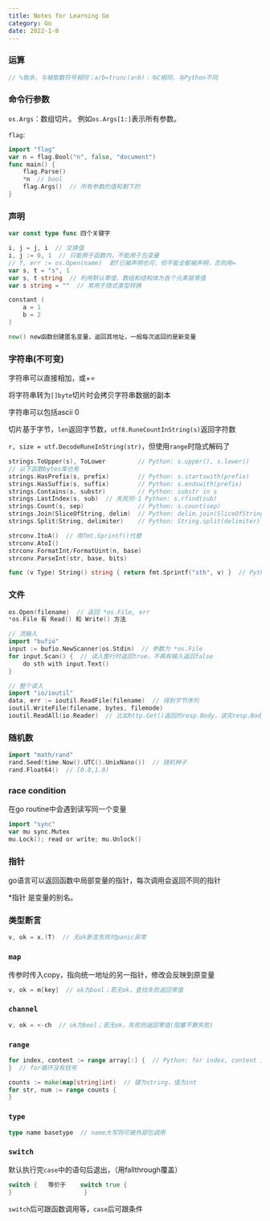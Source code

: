 ```yaml
---
title: Notes for Learning Go
category: Go
date: 2022-1-8
---
```




### 运算

```go
// %取余，与被取数符号相同；a/b=trunc(a÷b)：与C相同，与Python不同
```



### 命令行参数

`os.Args`：数组切片。 例如`os.Args[1:]`表示所有参数。

`flag`:

```go
import "flag"
var n = flag.Bool("n", false, "document")
func main() {
    flag.Parse()
    *n  // bool
    flag.Args()  // 所有参数的值和剩下的
}
```



### 声明

```go
var const type func 四个关键字

i, j = j, i  // 交换值
i, j := 0, 1  // 只能用于函数内，不能用于包变量
// f, err := os.Open(name)  若f已被声明也可，但不能全都被声明，否则用=
var s, t = "s", 1
var s, t string  // 利用默认零值，数组和结构体为各个元素赋零值
var s string = ""  // 常用于隐式类型转换

constant (
	a = 1
    b = 2
)

new() new函数创建匿名变量，返回其地址，一般每次返回的是新变量
```



### 字符串(不可变)

字符串可以直接相加，或+=

将字符串转为`[]byte`切片时会拷贝字符串数据的副本

字符串可以包括ascii 0

切片基于字节，`len`返回字节数，`utf8.RuneCountInString(s)`返回字符数

`r, size = utf.DecodeRuneInString(str)`，但使用`range`时隐式解码了

```go
strings.ToUpper(s), ToLower         // Python: s.upper(), s.lower()
// 以下函数bytes库也有
strings.HasPrefix(s, prefix)        // Python: s.startswith(prefix)
strings.HasSuffix(s, suffix)        // Python: s.endswith(prefix)
strings.Contains(s, substr)         // Python: substr in s
strings.LastIndex(s, sub)  // 失败则-1 Python: s.rfind(sub)
strings.Count(s, sep)               // Python: s.count(sep)
strings.Join(SliceOfString, delim)  // Python: delim.join(SliceOfString)
strings.Split(String, delimiter)    // Python: String.split(delimiter)
```

```go
strconv.ItoA()  // 用fmt.Sprintf()代替
strconv.AtoI()
strconv.FormatInt/FormatUint(n, base)
strconv.ParseInt(str, base, bits)
```





```go
func (v Type) String() string { return fmt.Sprintf("sth", v) }  // Python: __str__
```





### 文件

```go
os.Open(filename)  // 返回 *os.File, err
*os.File 有 Read() 和 Write() 方法

// 流输入
import "bufio"
input := bufio.NewScanner(os.Stdin)  // 参数为 *os.File
for input.Scan() {  // 读入整行时返回true，不再有输入返回false
    do sth with input.Text()
}

// 整个读入
import "io/ioutil"
data, err := ioutil.ReadFile(filename)  // 得到字节序列
ioutil.WriteFile(filename, bytes, filemode)
ioutil.ReadAll(io.Reader)  // 比如http.Get()返回的resp.Body，读完resp.Body.Close()
```



### 随机数

```go
import "math/rand"
rand.Seed(time.Now().UTC().UnixNano())  // 随机种子
rand.Float64()  // [0.0,1.0)
```





### race condition

在go routine中会遇到读写同一个变量

```go
import "sync"
var mu sync.Mutex
mu.Lock(); read or write; mu.Unlock()
```



### 指针

go语言可以返回函数中局部变量的指针，每次调用会返回不同的指针

*指针 是变量的别名。



### 类型断言

```go
v, ok = x.(T)  // 无ok断言失败时panic异常
```







### `map`

传参时传入copy，指向统一地址的另一指针，修改会反映到原变量

```go
v, ok = m[key]  // ok为bool；若无ok，查找失败返回零值
```



### `channel`

```go
v, ok = <-ch  // ok为bool；若无ok，失败则返回零值(阻塞不算失败)
```





### `range` 

```go
for index, content := range array[:] {  // Python: for index, content in enumerate(array):
}  // for循环没有括号

counts := make(map[string]int)  // 键为string，值为int
for str, num := range counts {
}
```



### `type`

```go
type name basetype  // name大写则可被外部包调用
```





### `switch`

默认执行完`case`中的语句后退出，（用fallthrough覆盖）

```go
switch {   等价于    switch true {
}                    }
```

`switch`后可跟函数调用等，`case`后可跟条件
